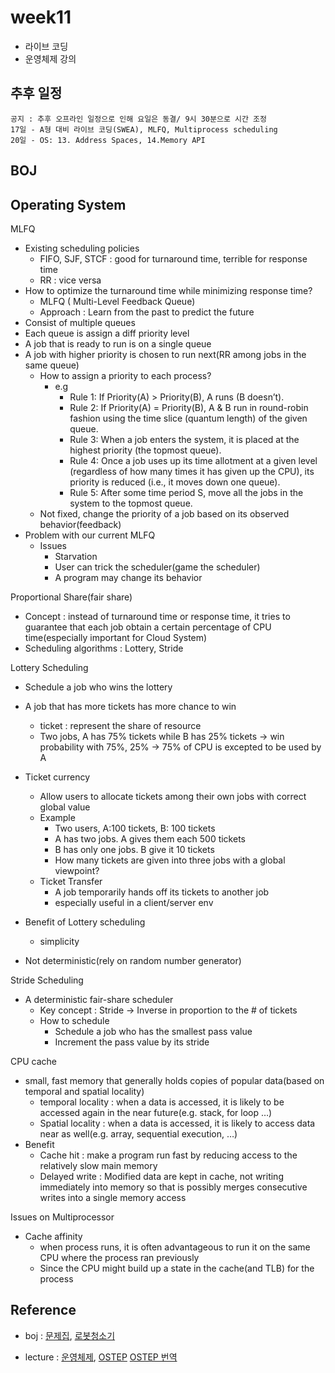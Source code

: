 # week11

- 라이브 코딩
- 운영체제 강의

## 추후 일정
```
공지 : 추후 오프라인 일정으로 인해 요일은 동결/ 9시 30분으로 시간 조정
17일 - A형 대비 라이브 코딩(SWEA), MLFQ, Multiprocess scheduling
20일 - OS: 13. Address Spaces, 14.Memory API
```

## BOJ

## Operating System
MLFQ
- Existing scheduling policies
    - FIFO, SJF, STCF : good for turnaround time, terrible for response time
    - RR : vice versa
- How to optimize the turnaround time while minimizing response time?
    - MLFQ ( Multi-Level Feedback Queue)
    - Approach : Learn from the past to predict the future
- Consist of multiple queues
- Each queue is assign a diff priority level
- A job that is ready to run is on a single queue
- A job with higher priority is chosen to run next(RR among jobs in the same queue)
    - How to assign a priority to each process?
        - e.g
            - Rule 1: If Priority(A) > Priority(B), A runs (B doesn’t).
            - Rule 2: If Priority(A) = Priority(B), A & B run in round-robin fashion using the time slice (quantum length) of the given queue.
            - Rule 3: When a job enters the system, it is placed at the highest priority (the topmost queue).
            - Rule 4: Once a job uses up its time allotment at a given level (regardless of how many times it has given up the CPU), its priority is reduced (i.e., it moves down one queue).
            - Rule 5: After some time period S, move all the jobs in the system to the topmost queue.
    - Not fixed, change the priority of a job based on its observed behavior(feedback)
- Problem with our current MLFQ
    - Issues
        - Starvation
        - User can trick the scheduler(game the scheduler)
        - A program may change its behavior

Proportional Share(fair share)
- Concept : instead of turnaround time or response time, it tries to guarantee that each job obtain a certain percentage of CPU time(especially important for Cloud System)
- Scheduling algorithms : Lottery, Stride

Lottery Scheduling
- Schedule a job who wins the lottery
- A job that has more tickets has more chance to win
    - ticket : represent the share of resource
    - Two jobs, A has 75% tickets while B has 25% tickets -> win probability with 75%, 25% -> 75% of CPU is excepted to be used by A

- Ticket currency
    - Allow users to allocate tickets among their own jobs with correct global value
    - Example
        - Two users, A:100 tickets, B: 100 tickets
        - A has two jobs. A gives them each 500 tickets
        - B has only one jobs. B give it 10 tickets
        - How many tickets are given into three jobs with a global viewpoint?
    - Ticket Transfer
        - A job temporarily hands off its tickets to another job
        - especially useful in a client/server env
- Benefit of Lottery scheduling
    - simplicity
- Not deterministic(rely on random number generator)

Stride Scheduling
- A deterministic fair-share scheduler
    - Key concept : Stride -> Inverse in proportion to the # of tickets
    - How to schedule
        - Schedule a job who has the smallest pass value
        - Increment the pass value by its stride

CPU cache
- small, fast memory that generally holds copies of popular data(based on temporal and spatial locality)
    - temporal locality : when a data is accessed, it is likely to be accessed again in the near future(e.g. stack, for loop …)
    - Spatial locality : when a data is accessed, it is likely to access data near as well(e.g. array, sequential execution, …)
- Benefit
    - Cache hit : make a program run fast by reducing access to the relatively slow main memory
    - Delayed write : Modified data are kept in cache, not writing immediately into memory so that is possibly merges consecutive writes into a single memory access

Issues on Multiprocessor
- Cache affinity
    - when process runs, it is often advantageous to run it on the same CPU where the process ran previously
    - Since the CPU might build up a state in the cache(and TLB) for the process


## Reference

- boj : [문제집](), [로봇청소기](https://www.acmicpc.net/problem/14503)

- lecture : [운영체제](http://www.kocw.net/home/search/kemView.do?kemId=1046323), [OSTEP](https://pages.cs.wisc.edu/~remzi/OSTEP/)
[OSTEP 번역](https://github.com/remzi-arpacidusseau/ostep-translations/blob/master/korean/README.md)
